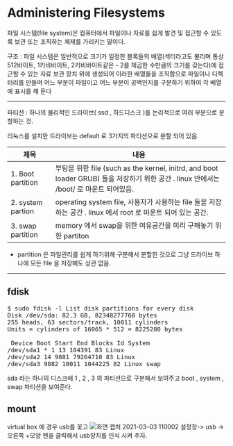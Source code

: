# Administering Filesystems

파일 시스템(file system)은 컴퓨터에서 파일이나 자료를 쉽게 발견 및 접근할 수 있도록 보관 또는 조직하는 체제를 가리키는 말이다.

구조 : 파일 시스템은 일반적으로 크기가 일정한 블록들의 배열(섹터라고도 불리며 통상 512바이트, 1키비바이트, 2키비바이트같은 - 2를 제곱한 수만큼의 크기를 갖는다)에 접근할 수 있는 자료 보관 장치 위에 생성되어 이러한 배열들을 조직함으로 파일이나 디렉터리를 만들며 어느 부분이 파일이고 어느 부분이 공백인지를 구분하기 위하여 각 배열에 표시를 해 둔다

----
파티션 : 하나의 물리적인 드라이브( ssd , 하드디스크 )를 논리적으로 여러 부분으로 분할하는 것.

리눅스를 설치한 드라이브는 default 로 3가지의 파티션으로 분할 되어 있음. 

|제목|내용|
|-----------------|---|
|1. Boot partition |부팅을 위한 file (such as the kernel, initrd, and boot loader GRUB) 들을 저장하기 위한 공간 . linux 안에서는 /boot/ 로 마운트 되어있음.  |
|2. system partion |operating system file, 사용자가 사용하는 file 들을 저장하는 공간 . linux 에서 root 로 마운트 되어 있는 공간. |
|3. swap partition |memory 에서 swap을 위한 여유공간을 미리 구해놓기 위한 partiton  |

* partition 은 파일관리를 쉽게 하기위해 구분해서 분할한 것으로 그냥 드라이브 하나에 모든 file 을 저장해도 상관 없음.  


-------

fdisk
--------
<pre>
$ sudo fdisk -l List disk partitions for every disk
Disk /dev/sda: 82.3 GB, 82348277760 bytes
255 heads, 63 sectors/track, 10011 cylinders
Units = cylinders of 16065 * 512 = 8225280 bytes

 Device Boot Start End Blocks Id System
/dev/sda1 * 1 13 104391 83 Linux
/dev/sda2 14 9881 79264710 83 Linux
/dev/sda3 9882 10011 1044225 82 Linux swap
</pre>
sda 라는 하나의 디스크에 1 , 2 , 3 의 파티션으로 구분해서 보여주고 boot , system , swap 파티션을 보여준다.


mount
----
virtual box 에 경우 usb를 꽃고 
![화면 캡처 2021-03-03 110002](https://user-images.githubusercontent.com/78835559/109741041-a5073a00-7c0f-11eb-80bc-58e91d43e3ee.png)
설정창-> usb -> 오른쪽 +모양 펜을 클릭해서 usb장치를 인식 시켜 주자. 

